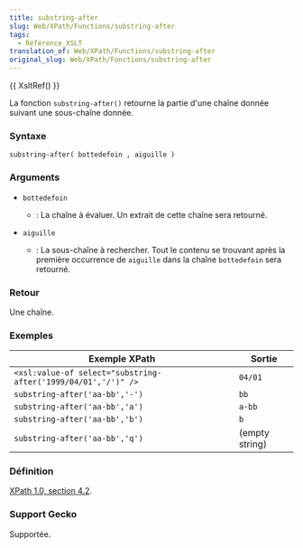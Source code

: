 ```yaml
---
title: substring-after
slug: Web/XPath/Functions/substring-after
tags:
  - Référence_XSLT
translation_of: Web/XPath/Functions/substring-after
original_slug: Web/XPath/Fonctions/substring-after
---
```

{{ XsltRef() }}

La fonction `substring-after()` retourne la partie d'une chaîne donnée suivant une sous-chaîne donnée.

### Syntaxe

```
substring-after( bottedefoin , aiguille )
```

### Arguments

- `bottedefoin`
  - : La chaîne à évaluer. Un extrait de cette chaîne sera retourné.

- `aiguille`
  - : La sous-chaîne à rechercher. Tout le contenu se trouvant après la première occurrence de `aiguille` dans la chaîne `bottedefoin` sera retourné.

### Retour

Une chaîne.

### Exemples

| Exemple XPath                                                 | Sortie         |
| ------------------------------------------------------------- | -------------- |
| `<xsl:value-of select="substring-after('1999/04/01','/')" />` | `04/01`        |
| `substring-after('aa-bb','-')`                                | `bb`           |
| `substring-after('aa-bb','a')`                                | `a-bb`         |
| `substring-after('aa-bb','b')`                                | `b`            |
| `substring-after('aa-bb','q')`                                | (empty string) |

### Définition

[XPath 1.0, section 4.2](http://www.w3.org/TR/xpath#function-substring-after).

### Support Gecko

Supportée.
